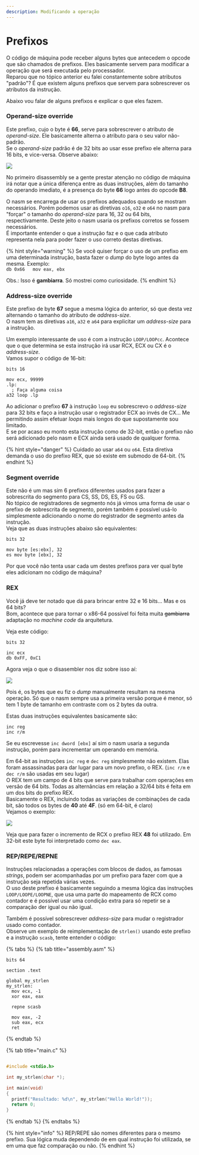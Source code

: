 ```yaml
---
description: Modificando a operação
---
```


# Prefixos

O código de máquina pode receber alguns bytes que antecedem o opcode que são chamados de prefixos. Eles basicamente servem para modificar a operação que será executada pelo processador.  
Reparou que no tópico anterior eu falei constantemente sobre atributos "padrão"? É que existem alguns prefixos que servem para sobrescrever os atributos da instrução.

Abaixo vou falar de alguns prefixos e explicar o que eles fazem.

### Operand-size override

Este prefixo, cujo o byte é **66**, serve para sobrescrever o atributo de _operand-size_. Ele basicamente alterna o atributo para o seu valor não-padrão.  
Se o _operand-size_ padrão é de 32 bits ao usar esse prefixo ele alterna para 16 bits, e vice-versa. Observe abaixo:

![](../.gitbook/assets/captura-de-tela-de-2019-08-01-16-27-22.png)

No primeiro disassembly se a gente prestar atenção no código de máquina irá notar que a única diferença entre as duas instruções, além do tamanho do operando imediato, é a presença do byte **66** logo antes do opcode **B8**.

O nasm se encarrega de usar os prefixos adequados quando se mostram necessários. Porém podemos usar as diretivas `o16`, `o32` e `o64` no nasm para "forçar" o tamanho do _operand-size_ para 16, 32 ou 64 bits, respectivamente. Deste jeito o nasm usaria os prefixos corretos se fossem necessários.  
É importante entender o que a instrução faz e o que cada atributo representa nela para poder fazer o uso correto destas diretivas.

{% hint style="warning" %}
Se você quiser forçar o uso de um prefixo em uma determinada instrução, basta fazer o _dump_ do byte logo antes da mesma. Exemplo:  
`db 0x66  
mov eax, ebx`

Obs.: Isso é **gambiarra**. Só mostrei como curiosidade.
{% endhint %}

### Address-size override

Este prefixo de byte **67** segue a mesma lógica do anterior, só que desta vez alternando o tamanho do atributo de _address-size_.  
O nasm tem as diretivas `a16`, `a32` e `a64` para explicitar um _address-size_ para a instrução.

Um exemplo interessante de uso é com a instrução `LOOP/LOOPcc`. Acontece que o que determina se esta instrução irá usar RCX, ECX ou CX é o _address-size_.  
Vamos supor o código de 16-bit:

```text
bits 16

mov ecx, 99999
.lp:
  ; Faça alguma coisa
a32 loop .lp
```

Ao adicionar o prefixo **67** à instrução `loop` eu sobrescrevo o _address-size_ para 32 bits e faço a instrução usar o registrador ECX ao invés de CX... Me permitindo assim efetuar _loops_ mais longos do que supostamente sou limitado.  
E se por acaso eu monto esta instrução como de 32-bit, então o prefixo não será adicionado pelo nasm e ECX ainda será usado de qualquer forma.

{% hint style="danger" %}
Cuidado ao usar `a64` ou `o64`. Esta diretiva demanda o uso do prefixo REX, que só existe em submodo de 64-bit.
{% endhint %}

### Segment override

Este não é um mas sim 6 prefixos diferentes usados para fazer a sobrescrita do segmento para CS, SS, DS, ES, FS ou GS.  
No tópico de registradores de segmento nós já vimos uma forma de usar o prefixo de sobrescrita de segmento, porém também é possível usá-lo simplesmente adicionando o nome do registrador de segmento antes da instrução.  
Veja que as duas instruções abaixo são equivalentes:

```text
bits 32

mov byte [es:ebx], 32
es mov byte [ebx], 32
```

Por que você não tenta usar cada um destes prefixos para ver qual byte eles adicionam no código de máquina?

### REX

Você já deve ter notado que dá para brincar entre 32 e 16 bits... Mas e os 64 bits?  
Bom, acontece que para tornar o x86-64 possível foi feita muita ~~gambiarra~~ adaptação no _machine code_ da arquitetura.

Veja este código:

```text
bits 32

inc ecx
db 0xFF, 0xC1
```

Agora veja o que o disasembler nos diz sobre isso aí:

![](../.gitbook/assets/captura-de-tela-de-2019-08-01-17-09-44.png)

Pois é, os bytes que eu fiz o _dump_ manualmente resultam na mesma operação. Só que o nasm sempre usa a primeira versão porque é menor, só tem 1 byte de tamanho em contraste com os 2 bytes da outra.

Estas duas instruções equivalentes basicamente são:

```text
inc reg
inc r/m
```

Se eu escrevesse `inc dword [ebx]` aí sim o nasm usaria a segunda instrução, porém para incrementar um operando em memória.

Em 64-bit as instruções `inc reg` e `dec reg` simplesmente não existem. Elas foram assassinadas para dar lugar para um novo prefixo, o REX. \(`inc r/m` e `dec r/m` são usadas em seu lugar\)  
O REX tem um campo de 4 bits que serve para trabalhar com operações em versão de 64 bits. Todas as alternâncias em relação a 32/64 bits é feita em um dos bits do prefixo REX.  
Basicamente o REX, incluindo todas as variações de combinações de cada bit, são todos os bytes de **40** até **4F**. \(só em 64-bit, é claro\)  
Vejamos o exemplo:

![](../.gitbook/assets/captura-de-tela-de-2019-08-01-17-24-27.png)

Veja que para fazer o incremento de RCX o prefixo REX **48** foi utilizado. Em 32-bit este byte foi interpretado como `dec eax`.

### REP/REPE/REPNE

Instruções relacionadas a operações com blocos de dados, as famosas _strings_, podem ser acompanhadas por um prefixo para fazer com que a instrução seja repetida várias vezes.  
O uso deste prefixo é basicamente seguindo a mesma lógica das instruções `LOOP/LOOPE/LOOPNE`, que usa uma parte do mapeamento de RCX como contador e é possível usar uma condição extra para só repetir se a comparação der igual ou não igual.

Também é possível sobrescrever _address-size_ para mudar o registrador usado como contador.  
Observe um exemplo de reimplementação de `strlen()` usando este prefixo e a instrução `scasb`, tente entender o código:

{% tabs %}
{% tab title="assembly.asm" %}
```text
bits 64

section .text

global my_strlen
my_strlen:
  mov ecx, -1
  xor eax, eax
  
  repne scasb

  mov eax, -2
  sub eax, ecx
  ret
```
{% endtab %}

{% tab title="main.c" %}
```c
#include <stdio.h>

int my_strlen(char *);

int main(void)
{
  printf("Resultado: %d\n", my_strlen("Hello World!"));
  return 0;
}
```
{% endtab %}
{% endtabs %}

{% hint style="info" %}
REP/REPE são nomes diferentes para o mesmo prefixo. Sua lógica muda dependendo de em qual instrução foi utilizada, se em uma que faz comparação ou não.
{% endhint %}

